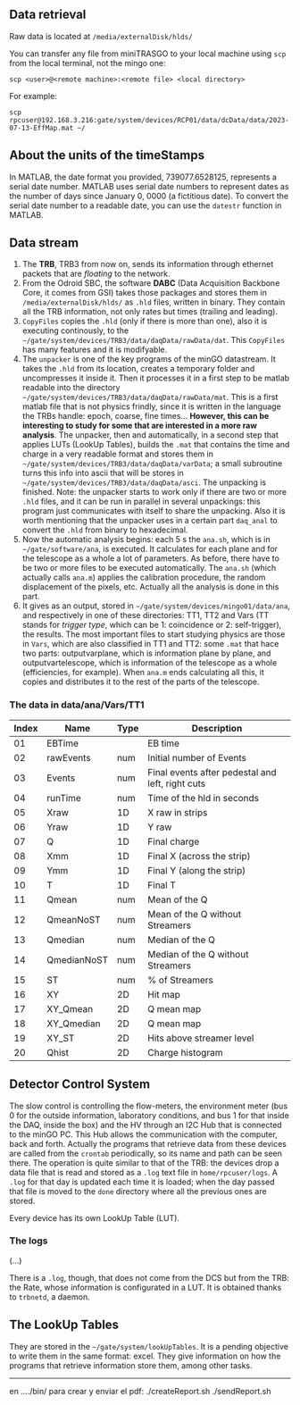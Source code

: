 ## Data retrieval

Raw data is located at `/media/externalDisk/hlds/`

You can transfer any file from miniTRASGO to your local machine using `scp` from the local terminal, not the mingo one:

    scp <user>@<remote machine>:<remote file> <local directory>
  
  For example:

    scp rpcuser@192.168.3.216:gate/system/devices/RCP01/data/dcData/data/2023-07-13-EffMap.mat ~/


## About the units of the timeStamps
In MATLAB, the date format you provided, 739077.6528125, represents a serial date number. MATLAB uses serial date numbers to represent dates as the number of days since January 0, 0000 (a fictitious date). To convert the serial date number to a readable date, you can use the `datestr` function in MATLAB.


## Data stream

1. The **TRB**, TRB3 from now on, sends its information through ethernet packets that are *floating* to the network.
2. From the Odroid SBC, the software **DABC** (Data Acquisition Backbone Core, it comes from GSI) takes those packages and stores them in `/media/externalDisk/hlds/` as `.hld` files, written in binary. They contain all the TRB information, not only rates but times (trailing and leading).
3. `CopyFiles` copies the `.hld` (only if there is more than one), also it is executing continously, to the `~/gate/system/devices/TRB3/data/daqData/rawData/dat`. This `CopyFiles` has many features and it is modifyable.
4. The `unpacker` is one of the key programs of the minGO datastream. It takes the `.hld` from its location, creates a temporary folder and uncompresses it inside it. Then it processes it in a first step to be matlab readable into the directory `~/gate/system/devices/TRB3/data/daqData/rawData/mat`. This is a first matlab file that is not physics frindly, since it is written in the language the TRBs handle: epoch, coarse, fine times... **However, this can be interesting to study for some that are interested in a more raw analysis**. The unpacker, then and automatically, in a second step that applies LUTs (LookUp Tables), builds the `.mat` that contains the time and charge in a very readable format and stores them in `~/gate/system/devices/TRB3/data/daqData/varData`; a small subroutine turns this info into ascii that will be stores in `~/gate/system/devices/TRB3/data/daqData/asci`. The unpacking is finished. Note: the unpacker starts to work only if there are two or more `.hld` files, and it can be run in parallel in several unpackings: this program just communicates with itself to share the unpacking. Also it is worth mentioning that the unpacker uses in a certain part `daq_anal` to convert the `.hld` from binary to hexadecimal.
5. Now the automatic analysis begins: each 5 s the `ana.sh`, which is in `~/gate/software/ana`, is executed. It calculates for each plane and for the telescope as a whole a lot of parameters. As before, there have to be two or more files to be executed automatically. The `ana.sh` (which actually calls `ana.m`) applies the calibration procedure, the random displacement of the pixels, etc. Actually all the analysis is done in this part.
6. It gives as an output, stored in `~/gate/system/devices/mingo01/data/ana`, and respectively in one of these directories: TT1, TT2 and Vars (TT stands for *trigger type*, which can be 1: coincidence or 2: self-trigger), the results. The most important files to start studying physics are those in `Vars`, which are also classified in TT1 and TT2: some `.mat` that hace two parts: outputvarplane, which is information plane by plane, and outputvartelescope, which is information of the telescope as a whole (efficiencies, for example). When `ana.m` ends calculating all this, it copies and distributes it to the rest of the parts of the telescope.


### The data in data/ana/Vars/TT1

| Index | Name         | Type | Description                                          |
|-------|--------------|------|------------------------------------------------------|
| 01    | EBTime       |      | EB time                                              |
| 02    | rawEvents    | num  | Initial number of Events                             |
| 03    | Events       | num  | Final events after pedestal and left, right cuts    |
| 04    | runTime      | num  | Time of the hld in seconds                          |
| 05    | Xraw         | 1D   | X raw in strips                                      |
| 06    | Yraw         | 1D   | Y raw                                                |
| 07    | Q            | 1D   | Final charge                                         |
| 08    | Xmm          | 1D   | Final X (across the strip)                           |
| 09    | Ymm          | 1D   | Final Y (along the strip)                            |
| 10    | T            | 1D   | Final T                                              |
| 11    | Qmean        | num  | Mean of the Q                                        |
| 12    | QmeanNoST    | num  | Mean of the Q without Streamers                     |
| 13    | Qmedian      | num  | Median of the Q                                      |
| 14    | QmedianNoST  | num  | Median of the Q without Streamers                   |
| 15    | ST           | num  | % of Streamers                                       |
| 16    | XY           | 2D   | Hit map                                              |
| 17    | XY_Qmean     | 2D   | Q mean map                                           |
| 18    | XY_Qmedian   | 2D   | Q mean map                                           |
| 19    | XY_ST        | 2D   | Hits above streamer level                            |
| 20    | Qhist        | 2D   | Charge histogram                                     |


## Detector Control System
The slow control is controlling the flow-meters, the environment meter (bus 0 for the outside information, laboratory conditions, and bus 1 for that inside the DAQ, inside the box) and the HV through an I2C Hub that is connected to the minGO PC. This Hub allows the communication with the computer, back and forth. Actually the programs that retrieve data from these devices are called from the `crontab` periodically, so its name and path can be seen there. The operation is quite similar to that of the TRB: the devices drop a data file that is read and stored as a `.log` text file in `home/rpcuser/logs`. A `.log` for that day is updated each time it is loaded; when the day passed that file is moved to the `done` directory where all the previous ones are stored.

Every device has its own LookUp Table (LUT).

### The logs
(...)

There is a `.log`, though, that does not come from the DCS but from the TRB: the Rate, whose information is configurated in a LUT. It is obtained thanks to `trbnetd`, a daemon.


## The LookUp Tables
They are stored in the `~/gate/system/lookUpTables`. It is a pending objective to write them in the same format: excel. They give information on how the programs that retrieve information store them, among other tasks.


--------------------

en ..../bin/ para crear y enviar el pdf:
./createReport.sh
./sendReport.sh
